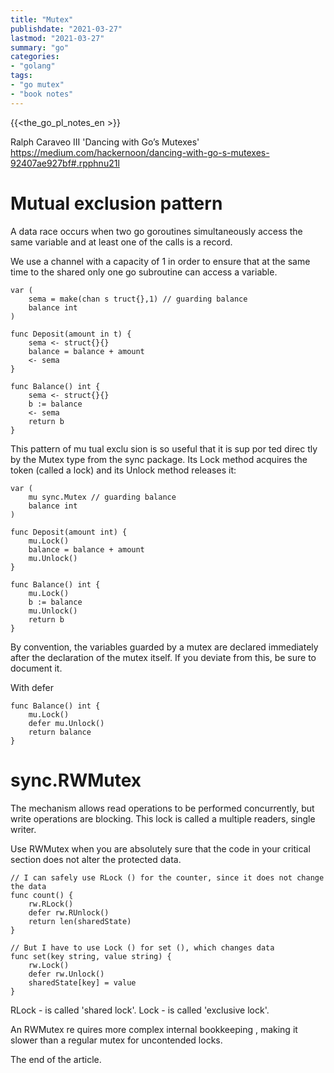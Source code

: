 ```yaml
---
title: "Mutex"
publishdate: "2021-03-27"
lastmod: "2021-03-27"
summary: "go"
categories:
- "golang"
tags:
- "go mutex"
- "book notes"
---
```


{{<the_go_pl_notes_en >}}

Ralph Caraveo III 'Dancing with Go’s Mutexes' https://medium.com/hackernoon/dancing-with-go-s-mutexes-92407ae927bf#.rpphnu21l

# Mutual exclusion pattern

A data race occurs when two go goroutines simultaneously access the same variable and at least one of the calls
is a record.

We use a channel with a capacity of 1 in order to ensure that at the same time to the shared
only one go subroutine can access a variable.

```
var (
    sema = make(chan s truct{},1) // guarding balance
    balance int
)

func Deposit(amount in t) {
    sema <- struct{}{}
    balance = balance + amount
    <- sema
}

func Balance() int {
    sema <- struct{}{}
    b := balance
    <- sema
    return b
}
```

This pattern of mu tual exclu sion is so useful that it is sup por ted direc tly by the Mutex type
from the sync package. Its Lock method acquires the token (called a lock) and its Unlock
method releases it:
```
var (
    mu sync.Mutex // guarding balance
    balance int
)

func Deposit(amount int) {
    mu.Lock()
    balance = balance + amount
    mu.Unlock()
}

func Balance() int {
    mu.Lock()
    b := balance
    mu.Unlock()
    return b
}
```

By convention, the variables guarded
by a mutex are declared immediately after the declaration of the mutex itself. If you deviate
from this, be sure to document it.

With defer
```
func Balance() int {
    mu.Lock()
    defer mu.Unlock()
    return balance
}
```

# sync.RWMutex

The mechanism allows read operations to be performed concurrently,
but write operations are blocking. This
lock is called a multiple readers, single writer.

Use RWMutex when you are absolutely sure that the code in your critical section does not alter the protected data.
```
// I can safely use RLock () for the counter, since it does not change the data
func count() {
	rw.RLock()        
	defer rw.RUnlock() 
	return len(sharedState)
}

// But I have to use Lock () for set (), which changes data
func set(key string, value string) {
	rw.Lock()             
	defer rw.Unlock()  
	sharedState[key] = value
}
```

RLock - is called 'shared lock'. Lock - is called 'exclusive lock'.

An RWMutex re quires more complex internal bookkeeping , making it slower than a regular
mutex for uncontended locks.

The end of the article.